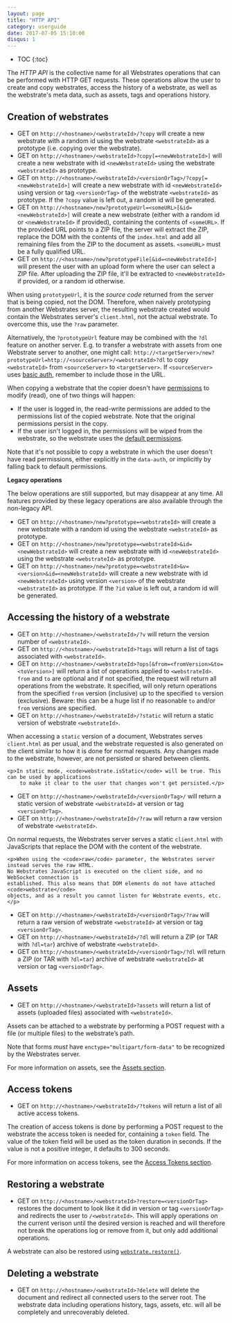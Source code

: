 ```yaml
---
layout: page
title: "HTTP API"
category: userguide
date: 2017-07-05 15:10:00
disqus: 1
---
```


* TOC
{:toc}

The _HTTP API_ is the collective name for all Webstrates operations that can be performed with HTTP
GET requests. These operations allow the user to create and copy webstrates, access the history of a
webstrate, as well as the webstrate's meta data, such as assets, tags and operations history.

## Creation of webstrates

* GET on `http://<hostname>/<webstrateId>/?copy` will create a new webstrate with a random id using
the webstrate `<webstrateId>` as a prototype (i.e. copying over the webstrate).
* GET on `http://<hostname>/<webstrateId>?copy[=<newWebstrateId>]` will create a new webstrate with id
`<newWebstrateId>` using the webstrate `<webstrateId>` as prototype.
* GET on `http://<hostname>/<webstrateId>/<versionOrTag>/?copy[=<newWebstrateId>]` will create a new
webstrate with id `<newWebstrateId>` using version or tag `<versionOrTag>` of the webstrate
`<webstrateId>` as prototype. If the `?copy` value is left out, a random id will be generated.
* GET on `http://<hostname>/new?prototypeUrl=<someURL>[&id=<newWebstrateId>]` will create a new
webstrate (either with a random id or `<newWebstrateId>` if provided), containing the contents of
`<someURL>`. If the provided URL points to a ZIP file, the server will extract the ZIP, replace the
DOM with the contents of the `index.html` and add all remaining files from the ZIP to the document
as assets. `<someURL>` must be a fully qualified URL.
* GET on `http://<hostname>/new?prototypeFile[&id=<newWebstrateId>]` will present the user with an
upload form where the user can select a ZIP file. After uploading the ZIP file, it'll be extracted
to `<newWebstrateId>` if provided, or a random id otherwise.

When using `prototypeUrl`, it is the _source code_ returned from the server that is being copied,
not the DOM. Therefore, when naively prototyping from another Webstrates server, the resulting
webstrate created would contain the Webstrates server's `client.html`, not the actual webstrate. To
overcome this, use the `?raw` parameter.

Alternatively, the `?prototypeUrl` feature may be combined with the `?dl` feature on another server.
E.g. to transfer a webstrate with assets from one Webstrate server to another, one might call:
`http://<targetServer>/new?prototypeUrl=http://<sourceServer>/<webstrateId>?dl` to copy
`<webstrateId>` from `<sourceServer>` to `<targetServer>`. If `<sourceServer>` uses <a
href="/userguide/server-config.html#server-level-basic-authentication">basic auth</a>, remember to
include those in the URL.

<div class="info box">
	When copying a webstrate that the copier doesn't have
	<a href="/userguide/permissions">permissions</a> to modify (read), one of two things will happen:
	<ul>
		<li>If the user is logged in, the read-write permissions are added to the permissions list
		of the copied webstrate. Note that the original permissions persist in the copy.</li>
		<li>If the user isn't logged in, the permissions will be wiped from the webstrate, so the
		webstrate uses the <a href="/userguide/permissions#defaults">default permissions</a>.</li>
	</ul>
	Note that it's not possible to copy a webstrate in which the user doesn't have read permissions,
	either explicitly in the <code>data-auth</code>, or implicitly by falling back to default
	permissions.
</div>

**Legacy operations**

The below operations are still supported, but may disappear at any time. All features provided by
these legacy operations are also available through the non-legacy API.

* GET on `http://<hostname>/new?prototype=<webstrateId>` will create a new webstrate with a random
id using the webstrate `<webstrateId>` as prototype.
* GET on `http://<hostname>/new?prototype=<webstrateId>&id=<newWebstrateId>` will create a new
webstrate with id `<newWebstrateId>` using the webstrate `<webstrateId>` as prototype.
* GET on `http://<hostname>/new?prototype=<webstrateId>&v=<version>&id=<newWebstrateId>` will create
a new webstrate with id `<newWebstrateId>` using version `<version>` of the webstrate
`<webstrateId>` as prototype. If the `?id` value is left out, a random id will be generated.

## Accessing the history of a webstrate

* GET on `http://<hostname>/<webstrateId>/?v` will return the version number of `<webstrateId>`.
* GET on `http://<hostname>/<webstrateId>?tags` will return a list of tags associated with
`<webstrateId>`.
* GET on `http://<hostname>/<webstrateId>?ops[&from=<fromVersion>&to=<toVersion>]` will return a
	list of operations applied to `<webstrateId>`. `from` and `to` are optional and if not specified,
	the request will return all operations from the webstrate. It specified, will only return
	operations from the specified `from` version (inclusive) up to the specified `to` version
	(exclusive). Beware: this can be a huge list if no reasonable `to` and/or `from` versions are
	specified.
* GET on `http://<hostname>/<webstrateId>/?static` will return a static version of webstrate
`<webstrateId>`.

<div class="info box">
	<p>When accessing a <code>static</code> version of a document, Webstrates serves
		<code>client.html</code> as per usual, and the webstrate requested is also generated on the
		client similar to how it is done for normal requests. Any changes made to the webstrate, however,
		are not persisted or shared between clients.</p>

	<p>In static mode, <code>webstrate.isStatic</code> will be true. This can be used by applications
		to make it clear to the user that changes won't get persisted.</p>
</div>

* GET on `http://<hostname>/<webstrateId>/<versionOrTag>/` will return a static version of webstrate
`<webstrateId>` at version or tag `<versionOrTag>`.
* GET on `http://<hostname>/<webstrateId>/?raw` will return a raw version of webstrate
`<webstrateId>`.

<div class="info box">
	<p>On normal requests, the Webstrates server serves a static <code>client.html</code> with
	JavaScripts that replace the DOM with the content of the webstrate.</p>

	<p>When using the <code>raw</code> parameter, the Webstrates server instead serves the raw HTML.
	No Webstrates JavaScript is executed on the client side, and no WebSocket connection is
	established. This also means that DOM elements do not have attached <code>webstrate</code>
	objects, and as a result you cannot listen for Webstrate events, etc.</p>
</div>

* GET on `http://<hostname>/<webstrateId>/<versionOrTag>/?raw` will return a raw version of webstrate
`<webstrateId>` at version or tag `<versionOrTag>`.
* GET on `http://<hostname>/<webstrateId>/?dl` will return a ZIP (or TAR with `?dl=tar`) archive of
webstrate `<webstrateId>`.
* GET on `http://<hostname>/<webstrateId>/<versionOrTag>/?dl` will return a ZIP (or TAR with
`?dl=tar`) archive of webstrate `<webstrateId>` at version or tag `<versionOrTag>`.

## Assets

* GET on `http://<hostname>/<webstrateId>?assets` will return a list of assets (uploaded files)
associated with `<webstrateId>`.

Assets can be attached to a webstrate by performing a POST request with a file (or multiple files)
to the webstrate’s path.

Note that forms _must_ have `enctype="multipart/form-data"` to be recognized by the Webstrates
server.

For more information on assets, see the [Assets section](/userguide/api/assets.html).

## Access tokens

* GET on `http://<hostname>/<webstrateId>/?tokens` will return a list of all active access tokens.

The creation of access tokens is done by performing a POST request to the webstrate the access token
is needed for, containing a `token` field. The value of the token field will be used as the token
duration in seconds. If the value is not a positive integer, it defaults to 300 seconds.

For more information on access tokens, see the
[Access Tokens section](/userguide/api/access-tokens.html).

## Restoring a webstrate

* GET on `http://<hostname>/<webstrateId>?restore=<versionOrTag>` restores the document to look like
it did in version or tag `<versionOrTag>` and redirects the user to `/<webstrateId>`. This will
apply operations on the current verison until the desired version is reached and will therefore not
break the operations log or remove from it, but only add additional operations.

<div class="info box">
	<p>A webstrate can also be restored using
		<code><a href="/userguide/api/restore">webstrate.restore()</a></code>.
	</p>
</div>

## Deleting a webstrate

* GET on `http://<hostname>/<webstrateId>?delete` will delete the document and redirect all
connected users to the server root. The webstrate data including operations history, tags, assets,
etc. will all be completely and unrecoverably deleted.